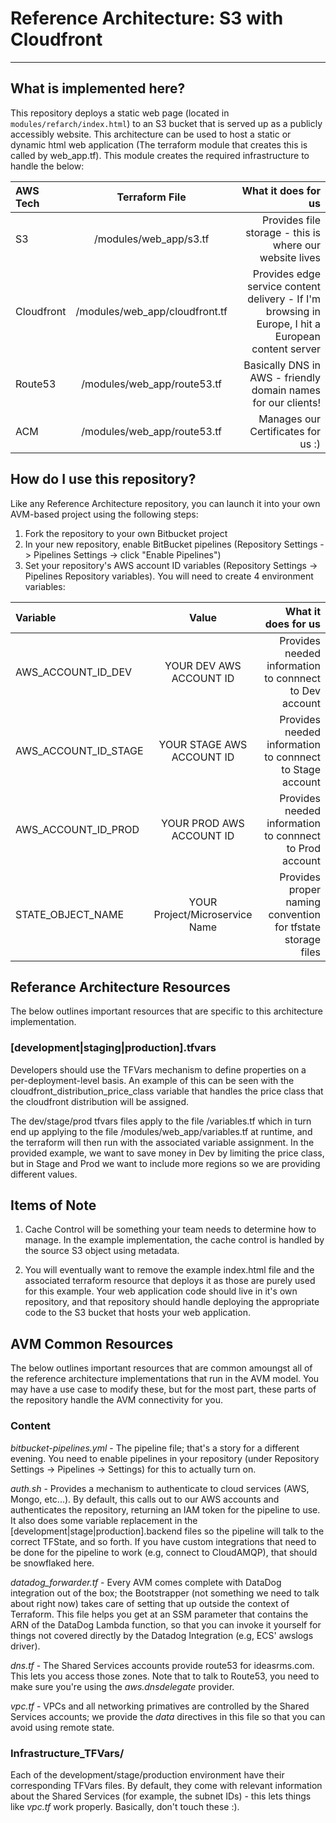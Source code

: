 # Reference Architecture: S3 with Cloudfront
--- 

##  What is implemented here? 
This repository deploys a static web page (located in `modules/refarch/index.html`) to an S3 bucket that is served up as a publicly accessibly website. This architecture can be used to host a static or dynamic html web application (The terraform module that creates this is called by web_app.tf). This module creates the required infrastructure to handle the below:

| AWS Tech    | Terraform File                 | What it does for us                                                                                 |
| :---------- | :----------------------------: |---------------------------------------------------------------------------------------------------: |
| S3          | /modules/web_app/s3.tf         | Provides file storage - this is where our website lives                                             |
| Cloudfront  | /modules/web_app/cloudfront.tf | Provides edge service content delivery - If I'm browsing in Europe, I hit a European content server |
| Route53     | /modules/web_app/route53.tf    | Basically DNS in AWS - friendly domain names for our clients!                                       |
| ACM         | /modules/web_app/route53.tf    | Manages our Certificates for us :)                                                                  |


## How do I use this repository? 
Like any Reference Architecture repository, you can launch it into your own AVM-based project using the following steps:

1. Fork the repository to your own Bitbucket project
2. In your new repository, enable BitBucket pipelines (Repository Settings -> Pipelines Settings -> click "Enable Pipelines")
3. Set your repository's AWS account ID variables (Repository Settings -> Pipelines Repository variables). You will need to create 4 environment variables: 

| Variable              | Value                          | What it does for us                                                                                 |
| :-------------------- | :----------------------------: |---------------------------------------------------------------------------------------------------: |
| AWS_ACCOUNT_ID_DEV    | YOUR DEV AWS ACCOUNT ID        | Provides needed information to connnect to Dev account                                              |
| AWS_ACCOUNT_ID_STAGE  | YOUR STAGE AWS ACCOUNT ID      | Provides needed information to connnect to Stage account                                            |
| AWS_ACCOUNT_ID_PROD   | YOUR PROD AWS ACCOUNT ID       | Provides needed information to connnect to Prod account                                             |
| STATE_OBJECT_NAME     | YOUR Project/Microservice Name | Provides proper naming convention for tfstate storage files                                         |


## Referance Architecture Resources
The below outlines important resources that are specific to this architecture implementation.

### [development|staging|production].tfvars
Developers should use the TFVars mechanism to define properties on a per-deployment-level basis. An example of this can be seen with the cloudfront_distribution_price_class variable that handles the price class that the cloudfront distribution will be assigned. 

The dev/stage/prod tfvars files apply to the file /variables.tf which in turn end up applying to the file /modules/web_app/variables.tf at runtime, and the terraform will then run with the associated variable assignment. In the provided example, we want to save money in Dev by limiting the price class, but in Stage and Prod we want to include more regions so we are providing different values.

## Items of Note 
1. Cache Control will be something your team needs to determine how to manage. In the example implementation, the cache control is handled by the source S3 object using metadata.

2. You will eventually want to remove the example index.html file and the associated terraform resource that deploys it as those are purely used for this example. Your web application code should live in it's own repository, and that repository should handle deploying the appropriate code to the S3 bucket that hosts your web application.


## AVM Common Resources
The below outlines important resources that are common amoungst all of the reference architecture implementations that run in the AVM model. You may have a use case to modify these, but for the most part, these parts of the repository handle the AVM connectivity for you.

### Content
*bitbucket-pipelines.yml* - The pipeline file; that's a story for a different evening. You need to enable pipelines in your repository (under Repository Settings -> Pipelines -> Settings) for this to actually turn on. 

*auth.sh* - Provides a mechanism to authenticate to cloud services (AWS, Mongo, etc...).  By default, this calls out to our AWS accounts and authenticates the repository, returning an IAM token for the pipeline to use.  It also does some variable replacement in the [development|stage|production].backend files so the pipeline will talk to the correct TFState, and so forth.  If you have custom integrations that need to be done for the pipeline to work (e.g, connect to CloudAMQP), that should be snowflaked here. 

*datadog_forwarder.tf* - Every AVM comes complete with DataDog integration out of the box; the Bootstrapper (not something we need to talk about right now) takes care of setting that up outside the context of Terraform.  This file helps you get at an SSM parameter that contains the ARN of the DataDog Lambda function, so that you can invoke it yourself for things not covered directly by the Datadog Integration (e.g, ECS' awslogs driver). 

*dns.tf* - The Shared Services accounts provide route53 for ideasrms.com.  This lets you access those zones.  Note that to talk to Route53, you need to make sure you're using the _aws.dnsdelegate_ provider.

*vpc.tf* - VPCs and all networking primatives are controlled by the Shared Services accounts; we provide the _data_ directives in this file so that you can avoid using remote state.

### Infrastructure_TFVars/
Each of the development/stage/production environment have their corresponding TFVars files.  By default, they come with relevant information about the Shared Services (for example, the subnet IDs) - this lets things like *vpc.tf* work properly. Basically, don't touch these :).